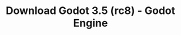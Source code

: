 ---
# Generated by /tools/generators/src/download_archive_generator !!! do not edit by hand !!!
title: 'Download Godot 3.5 (rc8) - Godot Engine'
type: 'download/archive'
name: '3.5'
flavor: 'rc8'
release_date: '2022-07-28T03:00:00-00:00'
release_notes: 'article/release-candidate-godot-3-5-rc-8/'
primaryPlatforms:
  - 'android.apk'
  - 'linux.64'
  - 'macos.universal'
  - 'windows.64'
  - 'linux_server.headless.64'
  - 'web'
  - 'templates'
links:
  android.apk:
    name: 'android.apk'
    title: 'Android'
    caption: 'APK Universal (ARM64 + ARMv7 + x86_64 + x86)'
    tags:
      - 'APK download'
      - 'ARM64/v7'
      - 'x86 (64 & 32 bit)'
    hosts:
      github_builds:
        regular: 'https://github.com/godotengine/godot-builds/releases/download/3.5-rc8/Godot_v3.5-rc8_android_editor.apk'
        mono: '#'
      github:
        regular: 'https://github.com/godotengine/godot/releases/download/3.5-rc8/Godot_v3.5-rc8_android_editor.apk'
        mono: '#'
  linux.64:
    name: 'linux.64'
    title: 'Linux'
    caption: 'Padrão (x86_64)'
    tags:
      - '64 bit'
    hosts:
      github_builds:
        regular: 'https://github.com/godotengine/godot-builds/releases/download/3.5-rc8/Godot_v3.5-rc8_x11.64.zip'
        mono: 'https://github.com/godotengine/godot-builds/releases/download/3.5-rc8/Godot_v3.5-rc8_mono_x11_64.zip'
      github:
        regular: 'https://github.com/godotengine/godot/releases/download/3.5-rc8/Godot_v3.5-rc8_x11.64.zip'
        mono: 'https://github.com/godotengine/godot/releases/download/3.5-rc8/Godot_v3.5-rc8_mono_x11_64.zip'
  macos.universal:
    name: 'macos.universal'
    title: 'macOS'
    caption: 'Universal (x86_64 + Silício da Apple)'
    tags:
      - 'Intel/Apple Silicon'
      - '64 bit'
    hosts:
      github_builds:
        regular: 'https://github.com/godotengine/godot-builds/releases/download/3.5-rc8/Godot_v3.5-rc8_osx.universal.zip'
        mono: 'https://github.com/godotengine/godot-builds/releases/download/3.5-rc8/Godot_v3.5-rc8_mono_osx.universal.zip'
      github:
        regular: 'https://github.com/godotengine/godot/releases/download/3.5-rc8/Godot_v3.5-rc8_osx.universal.zip'
        mono: 'https://github.com/godotengine/godot/releases/download/3.5-rc8/Godot_v3.5-rc8_mono_osx.universal.zip'
  windows.64:
    name: 'windows.64'
    title: 'Windows'
    caption: 'Padrão (x86_64)'
    tags:
      - '64 bit'
    hosts:
      github_builds:
        regular: 'https://github.com/godotengine/godot-builds/releases/download/3.5-rc8/Godot_v3.5-rc8_win64.exe.zip'
        mono: 'https://github.com/godotengine/godot-builds/releases/download/3.5-rc8/Godot_v3.5-rc8_mono_win64.zip'
      github:
        regular: 'https://github.com/godotengine/godot/releases/download/3.5-rc8/Godot_v3.5-rc8_win64.exe.zip'
        mono: 'https://github.com/godotengine/godot/releases/download/3.5-rc8/Godot_v3.5-rc8_mono_win64.zip'
  linux_server.headless.64:
    name: 'linux_server.headless.64'
    title: 'Linux Server'
    caption: 'Headless (x86_64)'
    tags:
      - '64 bit'
      - 'Headless'
    hosts:
      github_builds:
        regular: 'https://github.com/godotengine/godot-builds/releases/download/3.5-rc8/Godot_v3.5-rc8_linux_headless.64.zip'
        mono: 'https://github.com/godotengine/godot-builds/releases/download/3.5-rc8/Godot_v3.5-rc8_mono_linux_headless_64.zip'
      github:
        regular: 'https://github.com/godotengine/godot/releases/download/3.5-rc8/Godot_v3.5-rc8_linux_headless.64.zip'
        mono: 'https://github.com/godotengine/godot/releases/download/3.5-rc8/Godot_v3.5-rc8_mono_linux_headless_64.zip'
  web:
    name: 'web'
    title: 'Editor Web'
    caption: ''
    tags:
      - 'Self-hosted'
      - 'Cross-platform'
    hosts:
      github_builds:
        regular: 'https://github.com/godotengine/godot-builds/releases/download/3.5-rc8/Godot_v3.5-rc8_web_editor.zip'
        mono: '#'
      github:
        regular: 'https://github.com/godotengine/godot/releases/download/3.5-rc8/Godot_v3.5-rc8_web_editor.zip'
        mono: '#'
  linux.32:
    name: 'linux.32'
    title: 'Linux'
    caption: 'Padrão (x86)'
    tags:
      - '32 bit'
    hosts:
      github_builds:
        regular: 'https://github.com/godotengine/godot-builds/releases/download/3.5-rc8/Godot_v3.5-rc8_x11.32.zip'
        mono: 'https://github.com/godotengine/godot-builds/releases/download/3.5-rc8/Godot_v3.5-rc8_mono_x11_32.zip'
      github:
        regular: 'https://github.com/godotengine/godot/releases/download/3.5-rc8/Godot_v3.5-rc8_x11.32.zip'
        mono: 'https://github.com/godotengine/godot/releases/download/3.5-rc8/Godot_v3.5-rc8_mono_x11_32.zip'
  windows.32:
    name: 'windows.32'
    title: 'Windows'
    caption: 'Padrão (x86)'
    tags:
      - '32 bit'
    hosts:
      github_builds:
        regular: 'https://github.com/godotengine/godot-builds/releases/download/3.5-rc8/Godot_v3.5-rc8_win32.exe.zip'
        mono: 'https://github.com/godotengine/godot-builds/releases/download/3.5-rc8/Godot_v3.5-rc8_mono_win32.zip'
      github:
        regular: 'https://github.com/godotengine/godot/releases/download/3.5-rc8/Godot_v3.5-rc8_win32.exe.zip'
        mono: 'https://github.com/godotengine/godot/releases/download/3.5-rc8/Godot_v3.5-rc8_mono_win32.zip'
  linux_server.64:
    name: 'linux_server.64'
    title: 'Servidor Linux'
    caption: 'Padrão (x86_64)'
    tags:
      - '64 bit'
    hosts:
      github_builds:
        regular: 'https://github.com/godotengine/godot-builds/releases/download/3.5-rc8/Godot_v3.5-rc8_linux_server.64.zip'
        mono: 'https://github.com/godotengine/godot-builds/releases/download/3.5-rc8/Godot_v3.5-rc8_mono_linux_server_64.zip'
      github:
        regular: 'https://github.com/godotengine/godot/releases/download/3.5-rc8/Godot_v3.5-rc8_linux_server.64.zip'
        mono: 'https://github.com/godotengine/godot/releases/download/3.5-rc8/Godot_v3.5-rc8_mono_linux_server_64.zip'
  aar_library:
    name: 'aar_library'
    title: 'Biblioteca de AAR'
    caption: ''
    tags:
      - 'Android plugins'
      - 'Java'
      - 'Kotlin'
    hosts:
      github_builds:
        regular: 'https://github.com/godotengine/godot-builds/releases/download/3.5-rc8/godot-lib.3.5.rc8.release.aar'
        mono: 'https://github.com/godotengine/godot-builds/releases/download/3.5-rc8/godot-lib.3.5.rc8.mono.release.aar'
      github:
        regular: 'https://github.com/godotengine/godot/releases/download/3.5-rc8/godot-lib.3.5.rc8.release.aar'
        mono: 'https://github.com/godotengine/godot/releases/download/3.5-rc8/godot-lib.3.5.rc8.mono.release.aar'
  templates:
    name: 'templates'
    title: 'Modelos de exportação'
    caption: ''
    tags:
      - 'Utilizado para exportar os seus jogos para todas as plataformas suportadas'
    hosts:
      github_builds:
        regular: 'https://github.com/godotengine/godot-builds/releases/download/3.5-rc8/Godot_v3.5-rc8_export_templates.tpz'
        mono: 'https://github.com/godotengine/godot-builds/releases/download/3.5-rc8/Godot_v3.5-rc8_mono_export_templates.tpz'
      github:
        regular: 'https://github.com/godotengine/godot/releases/download/3.5-rc8/Godot_v3.5-rc8_export_templates.tpz'
        mono: 'https://github.com/godotengine/godot/releases/download/3.5-rc8/Godot_v3.5-rc8_mono_export_templates.tpz'
---